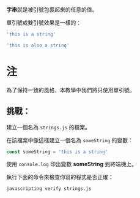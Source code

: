 **字串**就是被引號包裹起來的任意的值。

單引號或雙引號效果是一樣的：

```js
'this is a string'

'this is also a string'
```
# 注

為了保持一致的風格，本教學中我們將只使用單引號。

## 挑戰：

建立一個名為 `strings.js` 的檔案。

在該檔案中像這樣建立一個名為 `someString` 的變數：

```js
const someString = 'this is a string'
```

使用 `console.log` 印出變數 **someString** 到終端機上。

執行下面的命令來檢查你寫的程式是否正確：

`javascripting verify strings.js`
